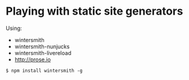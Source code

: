 
# Playing with static site generators
Using:
- wintersmith
- wintersmith-nunjucks
- wintersmith-livereload
- http://prose.io
```
$ npm install wintersmith -g
```





